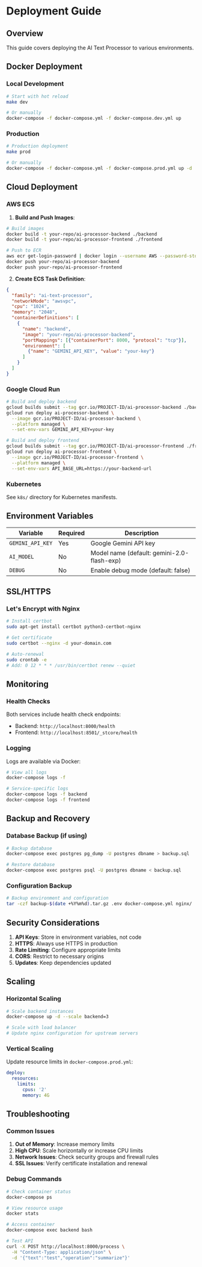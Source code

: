# Deployment Guide

## Overview

This guide covers deploying the AI Text Processor to various environments.

## Docker Deployment

### Local Development

```bash
# Start with hot reload
make dev

# Or manually
docker-compose -f docker-compose.yml -f docker-compose.dev.yml up
```

### Production

```bash
# Production deployment
make prod

# Or manually  
docker-compose -f docker-compose.yml -f docker-compose.prod.yml up -d
```

## Cloud Deployment

### AWS ECS

1. **Build and Push Images**:
```bash
# Build images
docker build -t your-repo/ai-processor-backend ./backend
docker build -t your-repo/ai-processor-frontend ./frontend

# Push to ECR
aws ecr get-login-password | docker login --username AWS --password-stdin your-repo
docker push your-repo/ai-processor-backend
docker push your-repo/ai-processor-frontend
```

2. **Create ECS Task Definition**:
```json
{
  "family": "ai-text-processor",
  "networkMode": "awsvpc",
  "cpu": "1024",
  "memory": "2048",
  "containerDefinitions": [
    {
      "name": "backend",
      "image": "your-repo/ai-processor-backend",
      "portMappings": [{"containerPort": 8000, "protocol": "tcp"}],
      "environment": [
        {"name": "GEMINI_API_KEY", "value": "your-key"}
      ]
    }
  ]
}
```

### Google Cloud Run

```bash
# Build and deploy backend
gcloud builds submit --tag gcr.io/PROJECT-ID/ai-processor-backend ./backend
gcloud run deploy ai-processor-backend \
  --image gcr.io/PROJECT-ID/ai-processor-backend \
  --platform managed \
  --set-env-vars GEMINI_API_KEY=your-key

# Build and deploy frontend
gcloud builds submit --tag gcr.io/PROJECT-ID/ai-processor-frontend ./frontend  
gcloud run deploy ai-processor-frontend \
  --image gcr.io/PROJECT-ID/ai-processor-frontend \
  --platform managed \
  --set-env-vars API_BASE_URL=https://your-backend-url
```

### Kubernetes

See `k8s/` directory for Kubernetes manifests.

## Environment Variables

| Variable | Required | Description |
|----------|----------|-------------|
| `GEMINI_API_KEY` | Yes | Google Gemini API key |
| `AI_MODEL` | No | Model name (default: gemini-2.0-flash-exp) |
| `DEBUG` | No | Enable debug mode (default: false) |

## SSL/HTTPS

### Let's Encrypt with Nginx

```bash
# Install certbot
sudo apt-get install certbot python3-certbot-nginx

# Get certificate
sudo certbot --nginx -d your-domain.com

# Auto-renewal
sudo crontab -e
# Add: 0 12 * * * /usr/bin/certbot renew --quiet
```

## Monitoring

### Health Checks

Both services include health check endpoints:
- Backend: `http://localhost:8000/health`
- Frontend: `http://localhost:8501/_stcore/health`

### Logging

Logs are available via Docker:
```bash
# View all logs
docker-compose logs -f

# Service-specific logs
docker-compose logs -f backend
docker-compose logs -f frontend
```

## Backup and Recovery

### Database Backup (if using)

```bash
# Backup database
docker-compose exec postgres pg_dump -U postgres dbname > backup.sql

# Restore database
docker-compose exec postgres psql -U postgres dbname < backup.sql
```

### Configuration Backup

```bash
# Backup environment and configuration
tar -czf backup-$(date +%Y%m%d).tar.gz .env docker-compose.yml nginx/
```

## Security Considerations

1. **API Keys**: Store in environment variables, not code
2. **HTTPS**: Always use HTTPS in production
3. **Rate Limiting**: Configure appropriate limits
4. **CORS**: Restrict to necessary origins
5. **Updates**: Keep dependencies updated

## Scaling

### Horizontal Scaling

```bash
# Scale backend instances
docker-compose up -d --scale backend=3

# Scale with load balancer
# Update nginx configuration for upstream servers
```

### Vertical Scaling

Update resource limits in `docker-compose.prod.yml`:

```yaml
deploy:
  resources:
    limits:
      cpus: '2'
      memory: 4G
```

## Troubleshooting

### Common Issues

1. **Out of Memory**: Increase memory limits
2. **High CPU**: Scale horizontally or increase CPU limits
3. **Network Issues**: Check security groups and firewall rules
4. **SSL Issues**: Verify certificate installation and renewal

### Debug Commands

```bash
# Check container status
docker-compose ps

# View resource usage
docker stats

# Access container
docker-compose exec backend bash

# Test API
curl -X POST http://localhost:8000/process \
  -H "Content-Type: application/json" \
  -d '{"text":"test","operation":"summarize"}'
